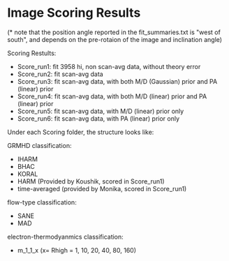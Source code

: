 # Image Scoring Results
(* note that the position angle reported in the fit_summaries.txt is "west of south", and depends on the pre-rotaion of the image and inclination angle)

Scoring Restults:
- Score_run1: fit 3958 hi, non scan-avg data, without theory error
- Score_run2: fit scan-avg data
- Score_run3: fit scan-avg data, with both M/D (Gaussian) prior and PA (linear) prior
- Score_run4: fit scan-avg data, with both M/D (linear) prior and PA (linear) prior
- Score_run5: fit scan-avg data, with M/D (linear) prior only
- Score_run6: fit scan-avg data, with PA (linear) prior only

Under each Scoring folder, the structure looks like:

GRMHD classification:
- IHARM
- BHAC
- KORAL
- HARM (Provided by Koushik, scored in Score_run1)
- time-averaged (provided by Monika, scored in Score_run1)

flow-type classification:
- SANE
- MAD

electron-thermodyanmics classification:
- m_1_1_x (x= Rhigh = 1, 10, 20, 40, 80, 160)



